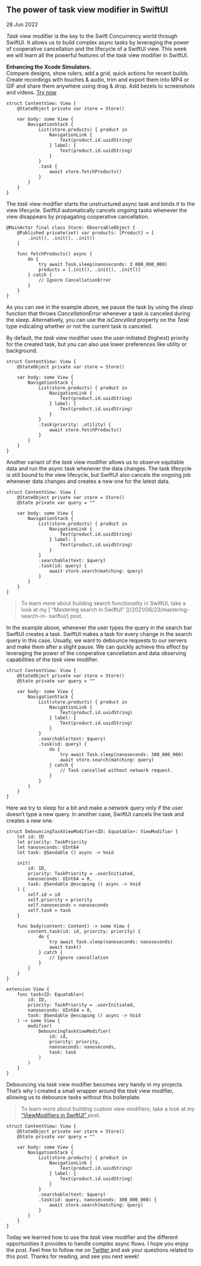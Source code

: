 ##  The power of task view modifier in SwiftUI

28 Jun 2022

_Task_ view modifier is the key to the Swift Concurrency world through
SwiftUI. It allows us to build complex async tasks by leveraging the power of
cooperative cancellation and the lifecycle of a SwiftUI view. This week we
will learn all the powerful features of the _task_ view modifier in SwiftUI.

**Enhancing the Xcode Simulators.**  
Compare designs, show rulers, add a grid, quick actions for recent builds.
Create recordings with touches & audio, trim and export them into MP4 or GIF
and share them anywhere using drag & drop. Add bezels to screenshots and
videos. [ Try now ](https://gumroad.com/a/931293139/ftvbh)

    
    
    struct ContentView: View {
        @StateObject private var store = Store()
        
        var body: some View {
            NavigationStack {
                List(store.products) { product in
                    NavigationLink {
                        Text(product.id.uuidString)
                    } label: {
                        Text(product.id.uuidString)
                    }
                }
                .task {
                    await store.fetchProducts()
                }
            }
        }
    }
    

The _task_ view modifier starts the unstructured async task and binds it to
the view lifecycle. SwiftUI automatically cancels ongoing tasks whenever the
view disappears by propagating cooperative cancellation.

    
    
    @MainActor final class Store: ObservableObject {
        @Published private(set) var products: [Product] = [
            .init(), .init(), .init()
        ]
        
        func fetchProducts() async {
            do {
                try await Task.sleep(nanoseconds: 3_000_000_000)
                products = [.init(), .init(), .init()]
            } catch {
                // Ignore CancellationError
            }
        }
    }
    

As you can see in the example above, we pause the task by using the _sleep_
function that throws _CancellationError_ whenever a task is canceled during
the sleep. Alternatively, you can use the _isCancelled_ property on the _Task_
type indicating whether or not the current task is canceled.

By default, the _task_ view modifier uses the user-initiated (highest)
priority for the created task, but you can also use lower preferences like
utility or background.

    
    
    struct ContentView: View {
        @StateObject private var store = Store()
        
        var body: some View {
            NavigationStack {
                List(store.products) { product in
                    NavigationLink {
                        Text(product.id.uuidString)
                    } label: {
                        Text(product.id.uuidString)
                    }
                }
                .task(priority: .utility) {
                    await store.fetchProducts()
                }
            }
        }
    }
    

Another variant of the _task_ view modifier allows us to observe equitable
data and run the async task whenever the data changes. The task lifecycle is
still bound to the view lifecycle, but SwiftUI also cancels the ongoing job
whenever data changes and creates a new one for the latest data.

    
    
    struct ContentView: View {
        @StateObject private var store = Store()
        @State private var query = ""
        
        var body: some View {
            NavigationStack {
                List(store.products) { product in
                    NavigationLink {
                        Text(product.id.uuidString)
                    } label: {
                        Text(product.id.uuidString)
                    }
                }
                .searchable(text: $query)
                .task(id: query) {
                    await store.search(matching: query)
                }
            }
        }
    }
    

> To learn more about building search functionality in SwiftUI, take a look at
> my [ “Mastering search in SwiftUI” ](/2021/06/23/mastering-search-in-
> swiftui/) post.

In the example above, whenever the user types the query in the search bar
SwiftUI creates a task. SwiftUI makes a task for every change in the search
query in this case. Usually, we want to debounce requests to our servers and
make them after a slight pause. We can quickly achieve this effect by
leveraging the power of the cooperative cancellation and data observing
capabilities of the _task_ view modifier.

    
    
    struct ContentView: View {
        @StateObject private var store = Store()
        @State private var query = ""
        
        var body: some View {
            NavigationStack {
                List(store.products) { product in
                    NavigationLink {
                        Text(product.id.uuidString)
                    } label: {
                        Text(product.id.uuidString)
                    }
                }
                .searchable(text: $query)
                .task(id: query) {
                    do {
                        try await Task.sleep(nanoseconds: 300_000_000)
                        await store.search(matching: query)
                    } catch {
                        // Task cancelled without network request.
                    }
                }
            }
        }
    }
    

Here we try to sleep for a bit and make a network query only if the user
doesn’t type a new query. In another case, SwiftUI cancels the task and
creates a new one.

    
    
    struct DebouncingTaskViewModifier<ID: Equatable>: ViewModifier {
        let id: ID
        let priority: TaskPriority
        let nanoseconds: UInt64
        let task: @Sendable () async -> Void
        
        init(
            id: ID,
            priority: TaskPriority = .userInitiated,
            nanoseconds: UInt64 = 0,
            task: @Sendable @escaping () async -> Void
        ) {
            self.id = id
            self.priority = priority
            self.nanoseconds = nanoseconds
            self.task = task
        }
        
        func body(content: Content) -> some View {
            content.task(id: id, priority: priority) {
                do {
                    try await Task.sleep(nanoseconds: nanoseconds)
                    await task()
                } catch {
                    // Ignore cancellation
                }
            }
        }
    }
    
    extension View {
        func task<ID: Equatable>(
            id: ID,
            priority: TaskPriority = .userInitiated,
            nanoseconds: UInt64 = 0,
            task: @Sendable @escaping () async -> Void
        ) -> some View {
            modifier(
                DebouncingTaskViewModifier(
                    id: id,
                    priority: priority,
                    nanoseconds: nanoseconds,
                    task: task
                )
            )
        }
    }
    

Debouncing via _task_ view modifier becomes very handy in my projects. That’s
why I created a small wrapper around the _task_ view modifier, allowing us to
debounce tasks without this boilerplate.

> To learn more about building custom view modifiers, take a look at my [
> “ViewModifiers in SwiftUI” ](/2019/08/07/viewmodifiers-in-swiftui/) post.
    
    
    struct ContentView: View {
        @StateObject private var store = Store()
        @State private var query = ""
        
        var body: some View {
            NavigationStack {
                List(store.products) { product in
                    NavigationLink {
                        Text(product.id.uuidString)
                    } label: {
                        Text(product.id.uuidString)
                    }
                }
                .searchable(text: $query)
                .task(id: query, nanoseconds: 300_000_000) {
                    await store.search(matching: query)
                }
            }
        }
    }
    

Today we learned how to use the _task_ view modifier and the different
opportunities it provides to handle complex async flows. I hope you enjoy the
post. Feel free to follow me on [ Twitter ](https://twitter.com/mecid) and ask
your questions related to this post. Thanks for reading, and see you next
week!

